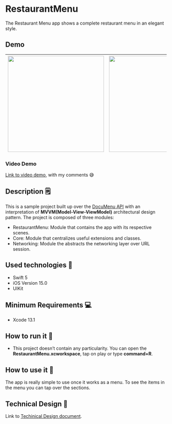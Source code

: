 # RestaurantMenu
The Restaurant Menu app shows a complete restaurant menu in an elegant style.

## Demo 

<img src="https://user-images.githubusercontent.com/10730536/143901675-b9480ceb-a005-4736-b87c-f3f8747540a9.png" height= "300"> | <img src="https://user-images.githubusercontent.com/10730536/143901731-8a2caf97-28e5-4051-af5d-0b9f2e32a85f.png" height= "300"> | <img src="https://user-images.githubusercontent.com/10730536/143902390-e5089eb9-f937-4f44-909f-0874d8908e1b.gif" height= "300">
 --- | --- | ---
 
### Video Demo

[Link to video demo](https://drive.google.com/file/d/10aMzjtUbSorOq7vYrs3FU0QA9xMnddjV/view?usp=sharing), with my comments 😅

## Description 🗒

This is a sample project built up over the [DocuMenu API](https://documenu.com/docs) with an interpretation of **MVVM(Model-View-ViewModel)** architectural design pattern. The project is composed of three modules:
- RestaurantMenu: Module that contains the app with its respective scenes.
- Core: Module that centralizes useful extensions and classes.
- Networking: Module the abstracts the networking layer over URL session.

## Used technologies  📱

- Swift 5
- iOS Version 15.0
- UIKit

## Minimum Requirements 💻

- Xcode 13.1

## How to run it 📲

- This project doesn’t contain any particularity. You can open the **RestaurantMenu.xcworkspace**, tap on play or type **command+R**. 

## How to use it 🧐

The app is really simple to use once it works as a menu. To see the items in the menu you can tap over the sections.

## Technical Design 📄

Link to [Techinical Design document](https://docs.google.com/document/d/1Cz1Kd22ndFG_cUreJFs5rGVoJ7k6EiyDG47h_nFhXEg/edit?usp=sharing).
